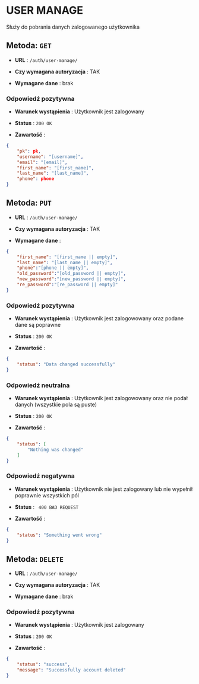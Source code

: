 # USER MANAGE

Służy do pobrania danych zalogowanego użytkownika

## Metoda: ` GET `

- **URL** : `/auth/user-manage/`

- **Czy wymagana autoryzacja** : TAK

- **Wymagane dane** : brak

### Odpowiedź pozytywna

- **Warunek wystąpienia** : Użytkownik jest zalogowany 

- **Status** : ` 200 OK `

- **Zawartość** :
```json
{
    "pk": pk,
    "username": "[username]",
    "email": "[email]",
    "first_name": "[first_name]",
    "last_name": "[last_name]",
    "phone": phone
}
```

## Metoda: ` PUT `

- **URL** : `/auth/user-manage/`

- **Czy wymagana autoryzacja** : TAK

- **Wymagane dane** : 
```json
{
    "first_name": "[first_name || empty]",
    "last_name": "[last_name || empty]",
    "phone":"[phone || empty]",
    "old_password":"[old_password || empty]",
    "new_password":"[new_password || empty]",
    "re_password":"[re_password || empty]"
}
```

### Odpowiedź pozytywna

- **Warunek wystąpienia** : Użytkownik jest zalogowowany oraz podane dane są poprawne

- **Status** : ` 200 OK `

- **Zawartość** :
```json
{
    "status": "Data changed successfully"
}
```

### Odpowiedź neutralna

- **Warunek wystąpienia** :  Użytkownik jest zalogowowany oraz nie podał danych (wszystkie pola są puste)

- **Status** : ` 200 OK `

- **Zawartość** :
```json
{
    "status": [
        "Nothing was changed"
    ]
}
```

### Odpowiedź negatywna

- **Warunek wystąpienia** : Użytkownik nie jest zalogowany lub nie wypełnił poprawnie wszystkich pól

- **Status** : ` 400 BAD REQUEST`

- **Zawartość** :

```json
{
    "status": "Something went wrong"
}
```

## Metoda: ` DELETE `

- **URL** : `/auth/user-manage/`

- **Czy wymagana autoryzacja** : TAK

- **Wymagane dane** : brak

### Odpowiedź pozytywna

- **Warunek wystąpienia** : Użytkownik jest zalogowany 

- **Status** : ` 200 OK `

- **Zawartość** :
```json
{
    "status": "success",
    "message": "Successfully account deleted"
}
```

